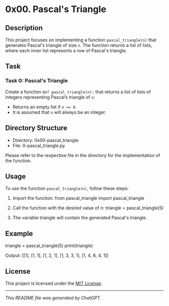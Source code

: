 # 0x00. Pascal's Triangle

## Description
This project focuses on implementing a function `pascal_triangle(n)` that generates Pascal's triangle of size `n`. The function returns a list of lists, where each inner list represents a row of Pascal's triangle. 

## Task
### Task 0: Pascal's Triangle
Create a function `def pascal_triangle(n):` that returns a list of lists of integers representing Pascal’s triangle of `n`:

- Returns an empty list if `n <= 0`.
- It is assumed that `n` will always be an integer.

## Directory Structure
- Directory: 0x00-pascal_triangle
- File: 0-pascal_triangle.py

Please refer to the respective file in the directory for the implementation of the function.

## Usage
To use the function `pascal_triangle(n)`, follow these steps:

1. Import the function:
from pascal_triangle import pascal_triangle

2. Call the function with the desired value of n:
triangle = pascal_triangle(5)

3. The variable triangle will contain the generated Pascal's triangle.

## Example
triangle = pascal_triangle(5)
print(triangle)

Output:
[[1], [1, 1], [1, 2, 1], [1, 3, 3, 1], [1, 4, 6, 4, 1]]

## License
This project is licensed under the [MIT License](../LICENSE).

---
*This README file was generated by ChatGPT.*
